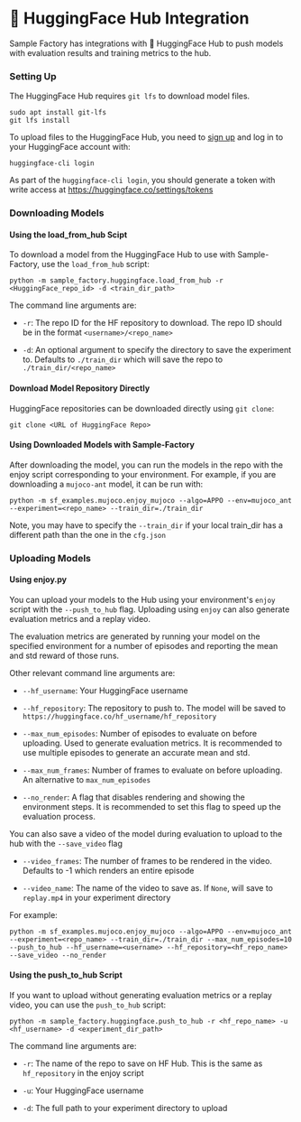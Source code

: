 # 🤗 HuggingFace Hub Integration

Sample Factory has integrations with 🤗 HuggingFace Hub to push models with evaluation results and training metrics to the hub. 

### Setting Up

The HuggingFace Hub requires `git lfs` to download model files.

```
sudo apt install git-lfs
git lfs install
```

To upload files to the HuggingFace Hub, you need to [sign up](https://huggingface.co/join) and log in to your HuggingFace account with:

```
huggingface-cli login
```

As part of the `huggingface-cli login`, you should generate a token with write access at https://huggingface.co/settings/tokens

### Downloading Models

#### Using the load_from_hub Scipt

To download a model from the HuggingFace Hub to use with Sample-Factory, use the `load_from_hub` script:

```
python -m sample_factory.huggingface.load_from_hub -r <HuggingFace_repo_id> -d <train_dir_path>
```

The command line arguments are:

- `-r`: The repo ID for the HF repository to download. The repo ID should be in the format `<username>/<repo_name>`

- `-d`: An optional argument to specify the directory to save the experiment to. Defaults to `./train_dir` which will save the repo to `./train_dir/<repo_name>`

#### Download Model Repository Directly

HuggingFace repositories can be downloaded directly using `git clone`:

```
git clone <URL of HuggingFace Repo>
```

#### Using Downloaded Models with Sample-Factory

After downloading the model, you can run the models in the repo with the enjoy script corresponding to your environment. For example, if you are downloading a `mujoco-ant` model, it can be run with:

```
python -m sf_examples.mujoco.enjoy_mujoco --algo=APPO --env=mujoco_ant --experiment=<repo_name> --train_dir=./train_dir
```

Note, you may have to specify the `--train_dir` if your local train_dir has a different path than the one in the `cfg.json`

### Uploading Models

#### Using enjoy.py

You can upload your models to the Hub using your environment's `enjoy` script with the `--push_to_hub` flag. Uploading using `enjoy` can also generate evaluation metrics and a replay video.

The evaluation metrics are generated by running your model on the specified environment for a number of episodes and reporting the mean and std reward of those runs.

Other relevant command line arguments are:

- `--hf_username`: Your HuggingFace username

- `--hf_repository`: The repository to push to. The model will be saved to `https://huggingface.co/hf_username/hf_repository`

- `--max_num_episodes`: Number of episodes to evaluate on before uploading. Used to generate evaluation metrics. It is recommended to use multiple episodes to generate an accurate mean and std.

- `--max_num_frames`: Number of frames to evaluate on before uploading. An alternative to `max_num_episodes`

- `--no_render`: A flag that disables rendering and showing the environment steps. It is recommended to set this flag to speed up the evaluation process.

You can also save a video of the model during evaluation to upload to the hub with the `--save_video` flag

- `--video_frames`: The number of frames to be rendered in the video. Defaults to -1 which renders an entire episode

- `--video_name`: The name of the video to save as. If `None`, will save to `replay.mp4` in your experiment directory

For example:

```
python -m sf_examples.mujoco.enjoy_mujoco --algo=APPO --env=mujoco_ant --experiment=<repo_name> --train_dir=./train_dir --max_num_episodes=10 --push_to_hub --hf_username=<username> --hf_repository=<hf_repo_name> --save_video --no_render
```

#### Using the push_to_hub Script

If you want to upload without generating evaluation metrics or a replay video, you can use the `push_to_hub` script:

```
python -m sample_factory.huggingface.push_to_hub -r <hf_repo_name> -u <hf_username> -d <experiment_dir_path>
```

The command line arguments are:

- `-r`: The name of the repo to save on HF Hub. This is the same as `hf_repository` in the enjoy script

- `-u`: Your HuggingFace username

- `-d`: The full path to your experiment directory to upload